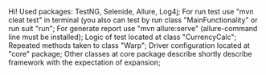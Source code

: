 Hi!
Used packages: TestNG, Selenide, Allure, Log4j;
For run test use "mvn cleat test" in terminal (you also can test by run class "MainFunctionality" or run suit "run";
For generate report use "mvn allure:serve" (allure-command line must be installed);
Logic of test located at class "CurrencyCalc";
Repeated methods taken to class "Warp";
Driver configuration located at "core" package;
Other classes at core package describe shortly describe framework with the expectation of expansion;

